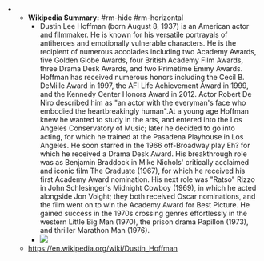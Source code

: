 - 
    - **Wikipedia Summary:** #rm-hide #rm-horizontal
        - Dustin Lee Hoffman (born August 8, 1937) is an American actor and filmmaker. He is known for his versatile portrayals of antiheroes and emotionally vulnerable characters. He is the recipient of numerous accolades including two Academy Awards, five Golden Globe Awards, four British Academy Film Awards, three Drama Desk Awards, and two Primetime Emmy Awards. Hoffman has received numerous honors including the Cecil B. DeMille Award in 1997, the AFI Life Achievement Award in 1999, and the Kennedy Center Honors Award in 2012. Actor Robert De Niro described him as "an actor with the everyman's face who embodied the heartbreakingly human".At a young age Hoffman knew he wanted to study in the arts, and entered into the Los Angeles Conservatory of Music; later he decided to go into acting, for which he trained at the Pasadena Playhouse in Los Angeles. He soon starred in the 1966 off-Broadway play Eh? for which he received a Drama Desk Award. His breakthrough role was as Benjamin Braddock in Mike Nichols' critically acclaimed and iconic film The Graduate (1967), for which he received his first Academy Award nomination. His next role was "Ratso" Rizzo in John Schlesinger's Midnight Cowboy (1969), in which he acted alongside Jon Voight; they both received Oscar nominations, and the film went on to win the Academy Award for Best Picture. He gained success in the 1970s crossing genres effortlessly in the western Little Big Man (1970), the prison drama Papillon (1973), and thriller Marathon Man (1976).
        - ![](https://upload.wikimedia.org/wikipedia/commons/7/7e/Dustin_Hoffman_Quartet_avp_2013_2.jpg)
    - https://en.wikipedia.org/wiki/Dustin_Hoffman
